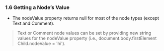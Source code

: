 ### 1.6 Getting a Node’s Value

* The nodeValue property returns null for most of the node types (except Text and Comment).

> Text or Comment node values can be set by providing new string values for the nodeValue property (i.e., document.body.firstElement Child.nodeValue = 'hi').
